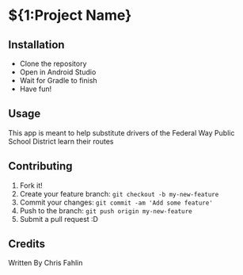 # ${1:Project Name}
## Installation
- Clone the repository
- Open in Android Studio
- Wait for Gradle to finish
- Have fun!
## Usage
This app is meant to help substitute drivers of the Federal Way Public School District learn their routes
## Contributing
1. Fork it!
2. Create your feature branch: `git checkout -b my-new-feature`
3. Commit your changes: `git commit -am 'Add some feature'`
4. Push to the branch: `git push origin my-new-feature`
5. Submit a pull request :D
## Credits
Written By Chris Fahlin
